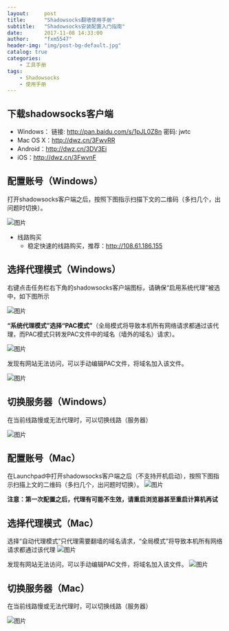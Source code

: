 ```yaml
---
layout:     post
title:      "Shadowsocks翻墙使用手册"
subtitle:   "Shadowsocks安装配置入门指南"
date:       2017-11-08 14:33:00
author:     "fxm5547"
header-img: "img/post-bg-default.jpg"
catalog: true
categories:
    - 工具手册
tags:
    - Shadowsocks
    - 使用手册
---
```


## 下载shadowsocks客户端
- Windows： 链接: <http://pan.baidu.com/s/1pJL0Z8n> 密码: jwtc
- Mac OS X：<http://dwz.cn/3FwvRR>
- Android：<http://dwz.cn/3DV3Ei>
- iOS：<http://dwz.cn/3FwvnF>

## 配置账号（Windows）
打开shadowsocks客户端之后，按照下图指示扫描下文的二维码（多扫几个，出问题时切换）。

 ![图片](https://dn-coding-net-production-pp.qbox.me/32a2d1ad-7816-46e9-a87b-46ae61d2fd17.png) 

- 线路购买
  - 稳定快速的线路购买，推荐：<http://108.61.186.155>

## 选择代理模式（Windows）
右键点击任务栏右下角的shadowsocks客户端图标，请确保“启用系统代理”被选中，如下图所示

 ![图片](https://dn-coding-net-production-pp.qbox.me/9f9ac3ad-fb30-491c-94d0-ba4a0c65ff17.png) 

**“系统代理模式”选择“PAC模式”**（全局模式将导致本机所有网络请求都通过该代理，而PAC模式只转发PAC文件中的域名（墙外的域名）请求）。

 ![图片](https://dn-coding-net-production-pp.qbox.me/e4f72815-1c21-4e31-89c5-f0ca933e09f0.png) 

发现有网站无法访问，可以手动编辑PAC文件，将域名加入该文件。

 ![图片](https://dn-coding-net-production-pp.qbox.me/c7f4b299-3ce1-4513-bf4a-8a3d95ed3c87.png) 

## 切换服务器（Windows）
在当前线路慢或无法代理时，可以切换线路（服务器）

 ![图片](https://dn-coding-net-production-pp.qbox.me/2355b426-095e-46b2-be63-9e83e8e8a634.png) 


## 配置账号（Mac）
在Launchpad中打开shadowsocks客户端之后（不支持开机启动），按照下图指示扫描上文的二维码（多扫几个，出问题时切换）。
 ![图片](https://dn-coding-net-production-pp.qbox.me/9ed87656-6629-45ae-94dd-2a7178a855b7.png) 

**注意：第一次配置之后，代理有可能不生效，请重启浏览器甚至重启计算机再试**

## 选择代理模式（Mac）
选择“自动代理模式”只代理需要翻墙的域名请求，“全局模式”将导致本机所有网络请求都通过该代理
 ![图片](https://dn-coding-net-production-pp.qbox.me/d126acd4-6bce-4ad0-84d3-6972afb9b129.png) 

发现有网站无法访问，可以手动编辑PAC文件，将域名加入该文件。
 ![图片](https://dn-coding-net-production-pp.qbox.me/9756a0ca-4737-434e-9745-dfb3a3de05aa.png) 


## 切换服务器（Mac）

在当前线路慢或无法代理时，可以切换线路（服务器）

 ![图片](https://dn-coding-net-production-pp.qbox.me/6d73a61f-3afc-4187-9d61-a061037c4895.png)